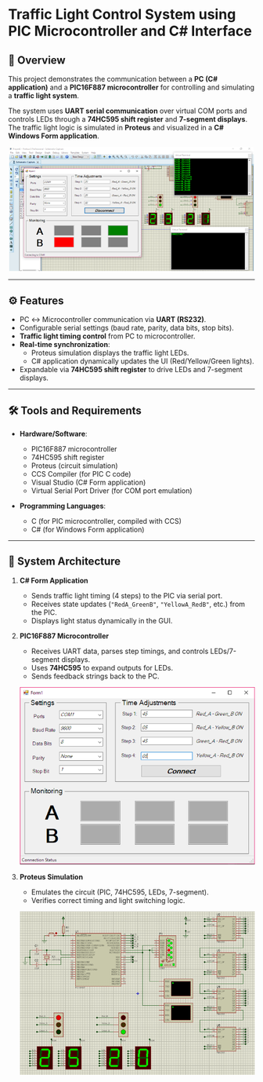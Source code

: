 # Traffic Light Control System using PIC Microcontroller and C# Interface

## 📌 Overview
This project demonstrates the communication between a **PC (C# application)** and a **PIC16F887 microcontroller** for controlling and simulating a **traffic light system**.  

The system uses **UART serial communication** over virtual COM ports and controls LEDs through a **74HC595 shift register** and **7-segment displays**. The traffic light logic is simulated in **Proteus** and visualized in a **C# Windows Form application**.

<p align="center">
  <img src="Results.png" alt="System Overview" width="500"/>
</p>

---

## ⚙️ Features
- PC ↔ Microcontroller communication via **UART (RS232)**.  
- Configurable serial settings (baud rate, parity, data bits, stop bits).  
- **Traffic light timing control** from PC to microcontroller.  
- **Real-time synchronization**:
  - Proteus simulation displays the traffic light LEDs.  
  - C# application dynamically updates the UI (Red/Yellow/Green lights).  
- Expandable via **74HC595 shift register** to drive LEDs and 7-segment displays.  

---

## 🛠️ Tools and Requirements
- **Hardware/Software**:
  - PIC16F887 microcontroller  
  - 74HC595 shift register  
  - Proteus (circuit simulation)  
  - CCS Compiler (for PIC C code)  
  - Visual Studio (C# Form application)  
  - Virtual Serial Port Driver (for COM port emulation)  

- **Programming Languages**:
  - C (for PIC microcontroller, compiled with CCS)  
  - C# (for Windows Form application)  

---

## 🚦 System Architecture
1. **C# Form Application**  
   - Sends traffic light timing (4 steps) to the PIC via serial port.  
   - Receives state updates (`"RedA_GreenB"`, `"YellowA_RedB"`, etc.) from the PIC.  
   - Displays light status dynamically in the GUI.  

2. **PIC16F887 Microcontroller**  
   - Receives UART data, parses step timings, and controls LEDs/7-segment displays.  
   - Uses **74HC595** to expand outputs for LEDs.  
   - Sends feedback strings back to the PC.
   <p align="center">
     <img src="Form.png" alt="C# Form Interface" width="500"/>
   </p>

3. **Proteus Simulation**  
   - Emulates the circuit (PIC, 74HC595, LEDs, 7-segment).  
   - Verifies correct timing and light switching logic.
  
    <p align="center">
     <img src="Proteus.png" alt="Proteus Simulation" width="500"/>
   </p>
